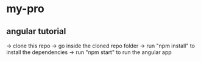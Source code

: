 # my-pro
angular tutorial
---------------
-> clone this repo
-> go inside the cloned repo folder
-> run "npm install" to install the dependencies
-> run "npm start" to run the angular app
